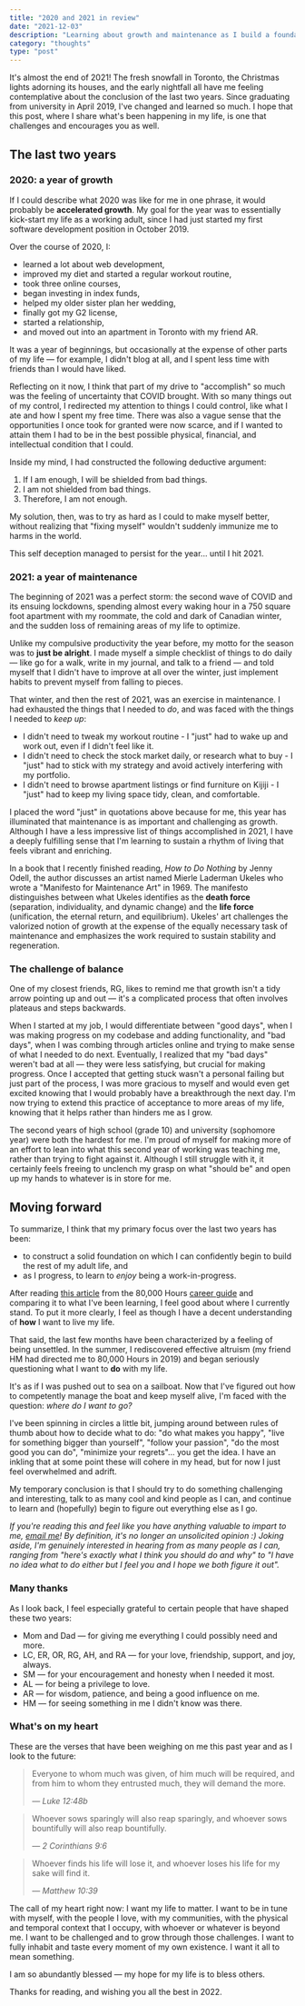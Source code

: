 ```yaml
---
title: "2020 and 2021 in review"
date: "2021-12-03"
description: "Learning about growth and maintenance as I build a foundation for the future."
category: "thoughts"
type: "post"
---
```


It's almost the end of 2021! The fresh snowfall in Toronto, the Christmas lights adorning its houses, and the early nightfall all have me feeling contemplative about the conclusion of the last two years. Since graduating from university in April 2019, I've changed and learned so much. I hope that this post, where I share what's been happening in my life, is one that challenges and encourages you as well.

## The last two years

### 2020: a year of growth

If I could describe what 2020 was like for me in one phrase, it would probably be **accelerated growth**. My goal for the year was to essentially kick-start my life as a working adult, since I had just started my first software development position in October 2019.

Over the course of 2020, I:

- learned a lot about web development,
- improved my diet and started a regular workout routine,
- took three online courses,
- began investing in index funds,
- helped my older sister plan her wedding,
- finally got my G2 license,
- started a relationship,
- and moved out into an apartment in Toronto with my friend AR.

It was a year of beginnings, but occasionally at the expense of other parts of my life — for example, I didn't blog at all, and I spent less time with friends than I would have liked.

Reflecting on it now, I think that part of my drive to "accomplish" so much was the feeling of uncertainty that COVID brought. With so many things out of my control, I redirected my attention to things I could control, like what I ate and how I spent my free time. There was also a vague sense that the opportunities I once took for granted were now scarce, and if I wanted to attain them I had to be in the best possible physical, financial, and intellectual condition that I could.

Inside my mind, I had constructed the following deductive argument:

1. If I am enough, I will be shielded from bad things.
2. I am not shielded from bad things.
3. Therefore, I am not enough.

My solution, then, was to try as hard as I could to make myself better, without realizing that "fixing myself" wouldn't suddenly immunize me to harms in the world.

This self deception managed to persist for the year... until I hit 2021.

### 2021: a year of maintenance

The beginning of 2021 was a perfect storm: the second wave of COVID and its ensuing lockdowns, spending almost every waking hour in a 750 square foot apartment with my roommate, the cold and dark of Canadian winter, and the sudden loss of remaining areas of my life to optimize.

Unlike my compulsive productivity the year before, my motto for the season was to **just be alright**. I made myself a simple checklist of things to do daily — like go for a walk, write in my journal, and talk to a friend — and told myself that I didn't have to improve at all over the winter, just implement habits to prevent myself from falling to pieces.

That winter, and then the rest of 2021, was an exercise in maintenance. I had exhausted the things that I needed to _do_, and was faced with the things I needed to _keep up_:

- I didn't need to tweak my workout routine - I "just" had to wake up and work out, even if I didn't feel like it.
- I didn't need to check the stock market daily, or research what to buy - I "just" had to stick with my strategy and avoid actively interfering with my portfolio.
- I didn't need to browse apartment listings or find furniture on Kijiji - I "just" had to keep my living space tidy, clean, and comfortable.

I placed the word "just" in quotations above because for me, this year has illuminated that maintenance is as important and challenging as growth. Although I have a less impressive list of things accomplished in 2021, I have a deeply fulfilling sense that I'm learning to sustain a rhythm of living that feels vibrant and enriching.

In a book that I recently finished reading, _How to Do Nothing_ by Jenny Odell, the author discusses an artist named Mierle Laderman Ukeles who wrote a "Manifesto for Maintenance Art" in 1969. The manifesto distinguishes between what Ukeles identifies as the **death force** (separation, individuality, and dynamic change) and the **life force** (unification, the eternal return, and equilibrium). Ukeles' art challenges the valorized notion of growth at the expense of the equally necessary task of maintenance and emphasizes the work required to sustain stability and regeneration.

### The challenge of balance

One of my closest friends, RG, likes to remind me that growth isn't a tidy arrow pointing up and out — it's a complicated process that often involves plateaus and steps backwards.

When I started at my job, I would differentiate between "good days", when I was making progress on my codebase and adding functionality, and "bad days", when I was combing through articles online and trying to make sense of what I needed to do next. Eventually, I realized that my "bad days" weren't bad at all — they were less satisfying, but crucial for making progress. Once I accepted that getting stuck wasn't a personal failing but just part of the process, I was more gracious to myself and would even get excited knowing that I would probably have a breakthrough the next day. I'm now trying to extend this practice of acceptance to more areas of my life, knowing that it helps rather than hinders me as I grow.

The second years of high school (grade 10) and university (sophomore year) were both the hardest for me. I'm proud of myself for making more of an effort to lean into what this second year of working was teaching me, rather than trying to fight against it. Although I still struggle with it, it certainly feels freeing to unclench my grasp on what "should be" and open up my hands to whatever is in store for me.

## Moving forward

To summarize, I think that my primary focus over the last two years has been:

- to construct a solid foundation on which I can confidently begin to build the rest of my adult life, and
- as I progress, to learn to _enjoy_ being a work-in-progress.

After reading [this article](https://80000hours.org/career-guide/how-to-be-successful/) from the 80,000 Hours [career guide](https://80000hours.org/career-guide/) and comparing it to what I've been learning, I feel good about where I currently stand. To put it more clearly, I feel as though I have a decent understanding of **how** I want to live my life.

That said, the last few months have been characterized by a feeling of being unsettled. In the summer, I rediscovered effective altruism (my friend HM had directed me to 80,000 Hours in 2019) and began seriously questioning what I want to **do** with my life.

It's as if I was pushed out to sea on a sailboat. Now that I've figured out how to competently manage the boat and keep myself alive, I'm faced with the question: _where do I want to go?_

I've been spinning in circles a little bit, jumping around between rules of thumb about how to decide what to do: "do what makes you happy", "live for something bigger than yourself", "follow your passion", "do the most good you can do", "minimize your regrets"... you get the idea. I have an inkling that at some point these will cohere in my head, but for now I just feel overwhelmed and adrift.

My temporary conclusion is that I should try to do something challenging and interesting, talk to as many cool and kind people as I can, and continue to learn and (hopefully) begin to figure out everything else as I go.

_If you're reading this and feel like you have anything valuable to impart to me, [email me](mailto:hello@juliariec.com)! By definition, it's no longer an unsolicited opinion :) Joking aside, I'm genuinely interested in hearing from as many people as I can, ranging from "here's exactly what I think you should do and why" to "I have no idea what to do either but I feel you and I hope we both figure it out"._

### Many thanks

As I look back, I feel especially grateful to certain people that have shaped these two years:

- Mom and Dad — for giving me everything I could possibly need and more.
- LC, ER, OR, RG, AH, and RA — for your love, friendship, support, and joy, always.
- SM — for your encouragement and honesty when I needed it most.
- AL — for being a privilege to love.
- AR — for wisdom, patience, and being a good influence on me.
- HM — for seeing something in me I didn't know was there.

### What's on my heart

These are the verses that have been weighing on me this past year and as I look to the future:

> Everyone to whom much was given, of him much will be required, and from him to whom they entrusted much, they will demand the more.
>
> _— Luke 12:48b_

> Whoever sows sparingly will also reap sparingly, and whoever sows bountifully will also reap bountifully.
>
> _— 2 Corinthians 9:6_

> Whoever finds his life will lose it, and whoever loses his life for my sake will find it.
>
> _— Matthew 10:39_

The call of my heart right now: I want my life to matter. I want to be in tune with myself, with the people I love, with my communities, with the physical and temporal context that I occupy, with whoever or whatever is beyond me. I want to be challenged and to grow through those challenges. I want to fully inhabit and taste every moment of my own existence. I want it all to mean something.

I am so abundantly blessed — my hope for my life is to bless others.

Thanks for reading, and wishing you all the best in 2022.
